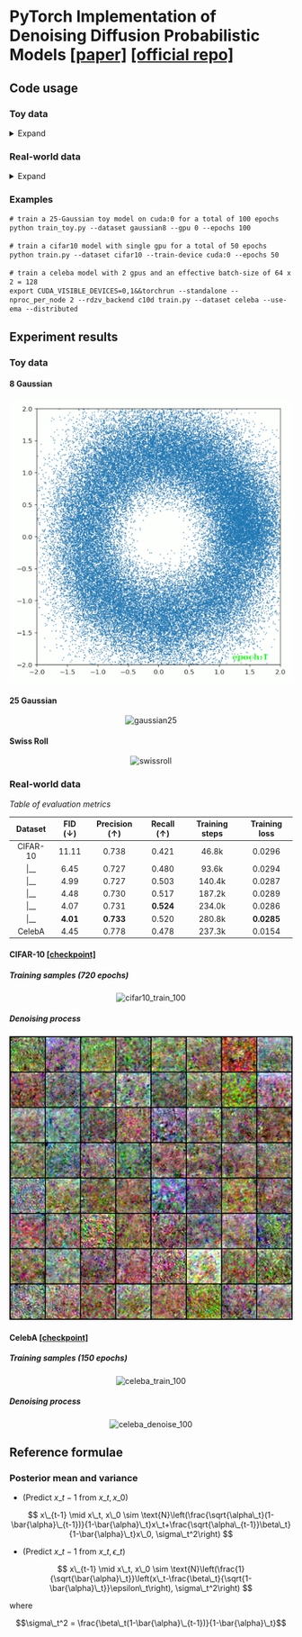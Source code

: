 # PyTorch Implementation of Denoising Diffusion Probabilistic Models [[paper]](https://arxiv.org/abs/2006.11239) [[official repo]](https://github.com/hojonathanho/diffusion)

## Code usage

### Toy data

<details>
<summary>Expand</summary>
<pre><code>
usage: train_toy.py [-h] [--dataset {gaussian8,gaussian25,swissroll}]
                    [--size SIZE] [--root ROOT] [--epochs EPOCHS] [--lr LR]
                    [--beta1 BETA1] [--beta2 BETA2] [--lr-warmup LR_WARMUP]
                    [--batch-size BATCH_SIZE] [--timesteps TIMESTEPS]
                    [--beta-schedule {quad,linear,warmup10,warmup50,jsd}]
                    [--beta-start BETA_START] [--beta-end BETA_END]
                    [--model-mean-type {mean,x_0,eps}]
                    [--model-var-type {learned,fixed-small,fixed-large}]
                    [--loss-type {kl,mse}] [--image-dir IMAGE_DIR]
                    [--chkpt-dir CHKPT_DIR] [--chkpt-intv CHKPT_INTV]
                    [--eval-intv EVAL_INTV] [--seed SEED] [--resume]
                    [--gpu GPU] [--mid-features MID_FEATURES]
                    [--num-temporal-layers NUM_TEMPORAL_LAYERS]
optional arguments:
  -h, --help            show this help message and exit
  --dataset {gaussian8,gaussian25,swissroll}
  --size SIZE
  --root ROOT           root directory of datasets
  --epochs EPOCHS       total number of training epochs
  --lr LR               learning rate
  --beta1 BETA1         beta_1 in Adam
  --beta2 BETA2         beta_2 in Adam
  --lr-warmup LR_WARMUP
                        number of warming-up epochs
  --batch-size BATCH_SIZE
  --timesteps TIMESTEPS
                        number of diffusion steps
  --beta-schedule {quad,linear,warmup10,warmup50,jsd}
  --beta-start BETA_START
  --beta-end BETA_END
  --model-mean-type {mean,x_0,eps}
  --model-var-type {learned,fixed-small,fixed-large}
  --loss-type {kl,mse}
  --image-dir IMAGE_DIR
  --chkpt-dir CHKPT_DIR
  --chkpt-intv CHKPT_INTV
                        frequency of saving a checkpoint
  --eval-intv EVAL_INTV
  --seed SEED           random seed
  --resume              to resume from a checkpoint
  --gpu GPU
  --mid-features MID_FEATURES
  --num-temporal-layers NUM_TEMPORAL_LAYERS
</code></pre>
</details>

### Real-world data

<details><summary>Expand</summary>
<pre><code>
usage: train.py [-h] [--dataset {mnist,cifar10,celeba}] [--root ROOT]
                [--epochs EPOCHS] [--lr LR] [--beta1 BETA1] [--beta2 BETA2]
                [--batch-size BATCH_SIZE] [--timesteps TIMESTEPS]
                [--beta-schedule {quad,linear,warmup10,warmup50,jsd}]
                [--beta-start BETA_START] [--beta-end BETA_END]
                [--model-mean-type {mean,x_0,eps}]
                [--model-var-type {learned,fixed-small,fixed-large}]
                [--loss-type {kl,mse}] [--num-workers NUM_WORKERS]
                [--train-device TRAIN_DEVICE] [--eval-device EVAL_DEVICE]
                [--image-dir IMAGE_DIR] [--num-save-images NUM_SAVE_IMAGES]
                [--config-dir CONFIG_DIR] [--chkpt-dir CHKPT_DIR]
                [--chkpt-intv CHKPT_INTV] [--seed SEED] [--resume] [--eval]
                [--use-ema] [--ema-decay EMA_DECAY] [--distributed]
optional arguments:
  -h, --help            show this help message and exit
  --dataset {mnist,cifar10,celeba}
  --root ROOT           root directory of datasets
  --epochs EPOCHS       total number of training epochs
  --lr LR               learning rate
  --beta1 BETA1         beta_1 in Adam
  --beta2 BETA2         beta_2 in Adam
  --batch-size BATCH_SIZE
  --timesteps TIMESTEPS
                        number of diffusion steps
  --beta-schedule {quad,linear,warmup10,warmup50,jsd}
  --beta-start BETA_START
  --beta-end BETA_END
  --model-mean-type {mean,x_0,eps}
  --model-var-type {learned,fixed-small,fixed-large}
  --loss-type {kl,mse}
  --num-workers NUM_WORKERS
                        number of workers for data loading
  --train-device TRAIN_DEVICE
  --eval-device EVAL_DEVICE
  --image-dir IMAGE_DIR
  --num-save-images NUM_SAVE_IMAGES
                        number of images to generate & save
  --config-dir CONFIG_DIR
  --chkpt-dir CHKPT_DIR
  --chkpt-intv CHKPT_INTV
                        frequency of saving a checkpoint
  --seed SEED           random seed
  --resume              to resume from a checkpoint
  --eval                whether to evaluate fid during training
  --use-ema             whether to use exponential moving average
  --ema-decay EMA_DECAY
                        decay factor of ema
  --distributed         whether to use distributed training
</code></pre>
</details>

### Examples
```shell
# train a 25-Gaussian toy model on cuda:0 for a total of 100 epochs
python train_toy.py --dataset gaussian8 --gpu 0 --epochs 100

# train a cifar10 model with single gpu for a total of 50 epochs
python train.py --dataset cifar10 --train-device cuda:0 --epochs 50

# train a celeba model with 2 gpus and an effective batch-size of 64 x 2 = 128
export CUDA_VISIBLE_DEVICES=0,1&&torchrun --standalone --nproc_per_node 2 --rdzv_backend c10d train.py --dataset celeba --use-ema --distributed
```

## Experiment results

### Toy data

#### 8 Gaussian
<p align="center"> <img alt="gaussian8" src="./assets/gaussian8.gif" /> </p>

#### 25 Gaussian
<p align="center"> <img alt="gaussian25" src="./assets/gaussian25.gif" /> </p>

#### Swiss Roll
<p align="center"> <img alt="swissroll" src="./assets/swissroll.gif" /> </p>

### Real-world data

*Table of evaluation metrics*

|Dataset|FID (↓)|Precision (↑)|Recall (↑)|Training steps|Training loss|
|:---:|:---:|:---:|:---:|:---:|:---:|
|CIFAR-10|11.11|0.738|0.421|46.8k|0.0296|
|\|__|6.45|0.727|0.480|93.6k|0.0294|
|\|__|4.99|0.727|0.503|140.4k|0.0287|
|\|__|4.48|0.730|0.517|187.2k|0.0289|
|\|__|4.07|0.731|**0.524**|234.0k|0.0286|
|\|__|**4.01**|**0.733**|0.520|280.8k|**0.0285**|
|CelebA|4.45|0.778|0.478|237.3k|0.0154|

#### CIFAR-10 [[checkpoint]](https://github.com/tqch/ddpm-torch/releases/download/checkpoints/ddpm_cifar10_720.pt)

##### Training samples (720 epochs) 
<p align="center"> <img alt="cifar10_train_100" src="./assets/cifar10_train_720.webp" /> </p>

##### Denoising process
<p align="center"> <img alt="cifar10_denoise_100" src="./assets/cifar10_denoise_100.webp" /></p>

#### CelebA [[checkpoint]](https://github.com/tqch/ddpm-torch/releases/download/checkpoints/ddpm_celeba_150.pt)

##### Training samples (150 epochs)
<p align="center"> <img alt="celeba_train_100" src="./assets/celeba_train_150.webp" /> </p>

##### Denoising process
<p align="center"> <img alt="celeba_denoise_100" src="./assets/celeba_denoise_100.webp" /> </p>

## Reference formulae

### Posterior mean and variance

- (Predict $x\_{t-1}$ from $x\_t, x\_0$) 

$$ x\_{t-1} \mid x\_t, x\_0 \sim \text{N}\left(\frac{\sqrt{\alpha\_t}(1-\bar{\alpha}\_{t-1})}{1-\bar{\alpha}\_t}x\_t+\frac{\sqrt{\alpha\_{t-1}}\beta\_t}{1-\bar{\alpha}\_t}x\_0, \sigma\_t^2\right) $$

- (Predict $x\_{t-1}$ from $x\_t, \epsilon\_t$) 


$$ x\_{t-1} \mid x\_t, x\_0 \sim \text{N}\left(\frac{1}{\sqrt{\bar{\alpha}\_t}}\left(x\_t-\frac{\beta\_t}{\sqrt{1-\bar{\alpha}\_t}}\epsilon\_t\right), \sigma\_t^2\right) $$

where 

$$\sigma\_t^2 = \frac{\beta\_t(1-\bar{\alpha}\_{t-1})}{1-\bar{\alpha}\_t}$$

